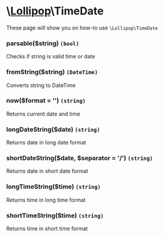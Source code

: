 # \\[Lollipop](http://github.com/4ldrich/lollipop-php)\TimeDate

These page will show you on how-to use ```\Lollipop\TimeDate``` 

### parsable($string) ```(bool)```
Checks if string is valid time or date

### fromString($string) ```(DateTime)```
Converts string to DateTime

### now($format = '') ```(string)```
Returns current date and time

### longDateString($date) ```(string)```
Returns date in long date format

### shortDateString($date, $separator = '/') ```(string)```
Returns date in short date format

### longTimeString($time) ```(string)```
Returns time in long time format

### shortTimeString($time) ```(string)```
Returns time in short time format
